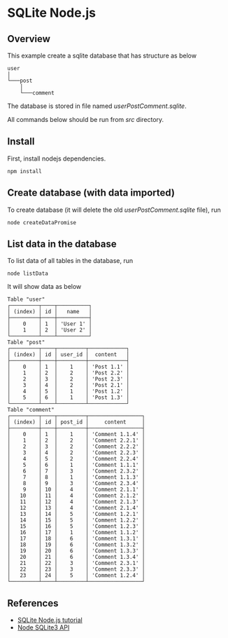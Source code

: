 # SQLite Node.js

## Overview

This example create a sqlite database that has structure as below
```
user
│
└───post
    │
    └───comment
```

The database is stored in file named *userPostComment.sqlite*.

All commands below should be run from *src* directory.

## Install

First, install nodejs dependencies.
```shell
npm install
```

## Create database (with data imported)

To create database (it will delete the old *userPostComment.sqlite* file), run
```shell
node createDataPromise
```

## List data in the database

To list data of all tables in the database, run
```shell
node listData
```

It will show data as below
```
Table "user"
┌─────────┬────┬──────────┐
│ (index) │ id │   name   │
├─────────┼────┼──────────┤
│    0    │ 1  │ 'User 1' │
│    1    │ 2  │ 'User 2' │
└─────────┴────┴──────────┘
Table "post"
┌─────────┬────┬─────────┬────────────┐
│ (index) │ id │ user_id │  content   │
├─────────┼────┼─────────┼────────────┤
│    0    │ 1  │    1    │ 'Post 1.1' │
│    1    │ 2  │    2    │ 'Post 2.2' │
│    2    │ 3  │    2    │ 'Post 2.3' │
│    3    │ 4  │    2    │ 'Post 2.1' │
│    4    │ 5  │    1    │ 'Post 1.2' │
│    5    │ 6  │    1    │ 'Post 1.3' │
└─────────┴────┴─────────┴────────────┘
Table "comment"
┌─────────┬────┬─────────┬─────────────────┐
│ (index) │ id │ post_id │     content     │
├─────────┼────┼─────────┼─────────────────┤
│    0    │ 1  │    1    │ 'Comment 1.1.4' │
│    1    │ 2  │    2    │ 'Comment 2.2.1' │
│    2    │ 3  │    2    │ 'Comment 2.2.2' │
│    3    │ 4  │    2    │ 'Comment 2.2.3' │
│    4    │ 5  │    2    │ 'Comment 2.2.4' │
│    5    │ 6  │    1    │ 'Comment 1.1.1' │
│    6    │ 7  │    3    │ 'Comment 2.3.2' │
│    7    │ 8  │    1    │ 'Comment 1.1.3' │
│    8    │ 9  │    3    │ 'Comment 2.3.4' │
│    9    │ 10 │    4    │ 'Comment 2.1.1' │
│   10    │ 11 │    4    │ 'Comment 2.1.2' │
│   11    │ 12 │    4    │ 'Comment 2.1.3' │
│   12    │ 13 │    4    │ 'Comment 2.1.4' │
│   13    │ 14 │    5    │ 'Comment 1.2.1' │
│   14    │ 15 │    5    │ 'Comment 1.2.2' │
│   15    │ 16 │    5    │ 'Comment 1.2.3' │
│   16    │ 17 │    1    │ 'Comment 1.1.2' │
│   17    │ 18 │    6    │ 'Comment 1.3.1' │
│   18    │ 19 │    6    │ 'Comment 1.3.2' │
│   19    │ 20 │    6    │ 'Comment 1.3.3' │
│   20    │ 21 │    6    │ 'Comment 1.3.4' │
│   21    │ 22 │    3    │ 'Comment 2.3.1' │
│   22    │ 23 │    3    │ 'Comment 2.3.3' │
│   23    │ 24 │    5    │ 'Comment 1.2.4' │
└─────────┴────┴─────────┴─────────────────┘
```

## References

* [SQLite Node.js tutorial](https://www.sqlitetutorial.net/sqlite-nodejs/)
* [Node SQLite3 API](https://github.com/mapbox/node-sqlite3/wiki/API)